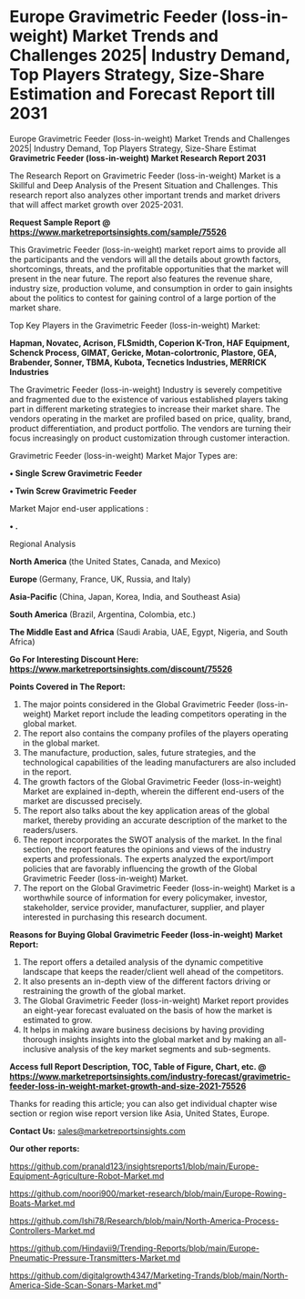 # Europe Gravimetric Feeder (loss-in-weight) Market Trends and Challenges 2025| Industry Demand, Top Players Strategy, Size-Share Estimation and Forecast Report till 2031
Europe Gravimetric Feeder (loss-in-weight) Market Trends and Challenges 2025| Industry Demand, Top Players Strategy, Size-Share Estimat
<strong>Gravimetric Feeder (loss-in-weight) Market Research Report 2031</strong>

The Research Report on Gravimetric Feeder (loss-in-weight) Market is a Skillful and Deep Analysis of the Present Situation and Challenges. This research report also analyzes other important trends and market drivers that will affect market growth over 2025-2031.

<strong>Request Sample Report @ <a href=https://www.marketreportsinsights.com/sample/75526>https://www.marketreportsinsights.com/sample/75526</a></strong>

This Gravimetric Feeder (loss-in-weight) market report aims to provide all the participants and the vendors will all the details about growth factors, shortcomings, threats, and the profitable opportunities that the market will present in the near future. The report also features the revenue share, industry size, production volume, and consumption in order to gain insights about the politics to contest for gaining control of a large portion of the market share.

Top Key Players in the Gravimetric Feeder (loss-in-weight) Market:

<strong>Hapman, Novatec, Acrison, FLSmidth, Coperion K-Tron, HAF Equipment, Schenck Process, GIMAT, Gericke, Motan-colortronic, Plastore, GEA, Brabender, Sonner, TBMA, Kubota, Tecnetics Industries, MERRICK Industries</strong>

The Gravimetric Feeder (loss-in-weight) Industry is severely competitive and fragmented due to the existence of various established players taking part in different marketing strategies to increase their market share. The vendors operating in the market are profiled based on price, quality, brand, product differentiation, and product portfolio. The vendors are turning their focus increasingly on product customization through customer interaction.

Gravimetric Feeder (loss-in-weight) Market Major Types are:

<strong>• Single Screw Gravimetric Feeder

• Twin Screw Gravimetric Feeder</strong>

Market Major end-user applications :

<strong>• .</strong>

Regional Analysis

</u><strong><b>North America</b></strong> (the United States, Canada, and Mexico)

<strong><b>Europe </b></strong>(Germany, France, UK, Russia, and Italy)

<strong><b>Asia-Pacific</b></strong> (China, Japan, Korea, India, and Southeast Asia)

<strong><b>South America</b></strong> (Brazil, Argentina, Colombia, etc.)

<strong><b>The Middle East and Africa</b></strong> (Saudi Arabia, UAE, Egypt, Nigeria, and South Africa)

<strong>Go For Interesting Discount Here: <a href=https://www.marketreportsinsights.com/discount/75526>https://www.marketreportsinsights.com/discount/75526</a></strong>

<strong>Points Covered in The Report:</strong>
<ol>
  <li>The major points considered in the Global Gravimetric Feeder (loss-in-weight) Market report include the leading competitors operating in the global market.</li>
  <li>The report also contains the company profiles of the players operating in the global market.</li>
  <li>The manufacture, production, sales, future strategies, and the technological capabilities of the leading manufacturers are also included in the report.</li>
  <li>The growth factors of the Global Gravimetric Feeder (loss-in-weight) Market are explained in-depth, wherein the different end-users of the market are discussed precisely.</li>
  <li>The report also talks about the key application areas of the global market, thereby providing an accurate description of the market to the readers/users.</li>
  <li>The report incorporates the SWOT analysis of the market. In the final section, the report features the opinions and views of the industry experts and professionals. The experts analyzed the export/import policies that are favorably influencing the growth of the Global Gravimetric Feeder (loss-in-weight) Market.</li>
  <li>The report on the Global Gravimetric Feeder (loss-in-weight) Market is a worthwhile source of information for every policymaker, investor, stakeholder, service provider, manufacturer, supplier, and player interested in purchasing this research document.</li>
</ol>
<strong>Reasons for Buying Global Gravimetric Feeder (loss-in-weight) Market Report:</strong>

<ol>
  <li>The report offers a detailed analysis of the dynamic competitive landscape that keeps the reader/client well ahead of the competitors.</li>
  <li>It also presents an in-depth view of the different factors driving or restraining the growth of the global market.</li>
  <li>The Global Gravimetric Feeder (loss-in-weight) Market report provides an eight-year forecast evaluated on the basis of how the market is estimated to grow.</li>
  <li>It helps in making aware business decisions by having providing thorough insights insights into the global market and by making an all-inclusive analysis of the key market segments and sub-segments.</li>
</ol>
<strong>Access full Report Description, TOC, Table of Figure, Chart, etc. @ <a href=https://www.marketreportsinsights.com/industry-forecast/gravimetric-feeder-loss-in-weight-market-growth-and-size-2021-75526>https://www.marketreportsinsights.com/industry-forecast/gravimetric-feeder-loss-in-weight-market-growth-and-size-2021-75526</a></strong>


Thanks for reading this article; you can also get individual chapter wise section or region wise report version like Asia, United States, Europe.

<strong>Contact Us:</strong>
sales@marketreportsinsights.com

<strong>Our other reports:</strong>

<a href=https://github.com/pranald123/insightsreports1/blob/main/Europe-Equipment-Agriculture-Robot-Market.md>https://github.com/pranald123/insightsreports1/blob/main/Europe-Equipment-Agriculture-Robot-Market.md</a>

<a href=https://github.com/noori900/market-research/blob/main/Europe-Rowing-Boats-Market.md>https://github.com/noori900/market-research/blob/main/Europe-Rowing-Boats-Market.md</a>

<a href=https://github.com/Ishi78/Research/blob/main/North-America-Process-Controllers-Market.md>https://github.com/Ishi78/Research/blob/main/North-America-Process-Controllers-Market.md</a>

<a href=https://github.com/Hindavii9/Trending-Reports/blob/main/Europe-Pneumatic-Pressure-Transmitters-Market.md>https://github.com/Hindavii9/Trending-Reports/blob/main/Europe-Pneumatic-Pressure-Transmitters-Market.md</a>

<a href=https://github.com/digitalgrowth4347/Marketing-Trands/blob/main/North-America-Side-Scan-Sonars-Market.md>https://github.com/digitalgrowth4347/Marketing-Trands/blob/main/North-America-Side-Scan-Sonars-Market.md</a>"
